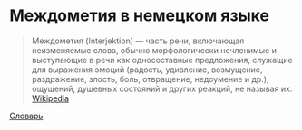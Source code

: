# Междометия в немецком языке

> Междометия (Interjektion) — часть речи, включающая неизменяемые слова, обычно морфологически нечленимые и выступающие в речи как односоставные предложения, служащие для выражения эмоций (радость, удивление, возмущение, раздражение, злость, боль, отвращение, недоумение и др.), ощущений, душевных состояний и других реакций, не называя их. [Wikipedia](https://ru.wikipedia.org/wiki/Междометие)

[Словарь](Words.md)
